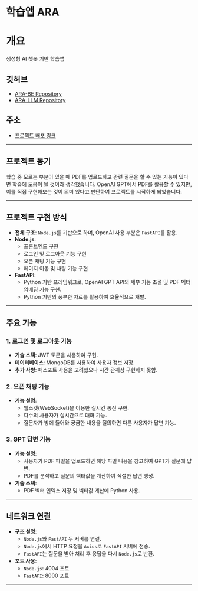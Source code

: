 # 학습앱 ARA

# 개요
생성형 AI 챗봇 기반 학습앱

## 깃허브
- [ARA-BE Repository](https://github.com/kim400im/ARA-BE)  
- [ARA-LLM Repository](https://github.com/kim400im/ARA-LLM)

## 주소
- [프로젝트 배포 링크](http://13.125.218.88:4004/)

---

## 프로젝트 동기
학습 중 모르는 부분이 있을 때 PDF를 업로드하고 관련 질문을 할 수 있는 기능이 있다면 학습에 도움이 될 것이라 생각했습니다. OpenAI GPT에서 PDF를 활용할 수 있지만, 이를 직접 구현해보는 것이 의미 있다고 판단하여 프로젝트를 시작하게 되었습니다.

---

## 프로젝트 구현 방식
- **전체 구조**: `Node.js`를 기반으로 하며, OpenAI 사용 부분은 `FastAPI`를 활용.
- **Node.js**: 
  - 프론트엔드 구현  
  - 로그인 및 로그아웃 기능 구현  
  - 오픈 채팅 기능 구현  
  - 페이지 이동 및 채팅 기능 구현  
- **FastAPI**:  
  - Python 기반 프레임워크로, OpenAI GPT API의 세부 기능 조절 및 PDF 벡터 임베딩 기능 구현.  
  - Python 기반의 풍부한 자료를 활용하여 효율적으로 개발.  

---

## 주요 기능

### 1. 로그인 및 로그아웃 기능
- **기술 스택**: JWT 토큰을 사용하여 구현.  
- **데이터베이스**: MongoDB를 사용하여 사용자 정보 저장.  
- **추가 사항**: 패스포트 사용을 고려했으나 시간 관계상 구현하지 못함.  

### 2. 오픈 채팅 기능
- **기능 설명**:  
  - 웹소켓(WebSocket)을 이용한 실시간 통신 구현.  
  - 다수의 사용자가 실시간으로 대화 가능.  
  - 질문자가 방에 들어와 궁금한 내용을 질의하면 다른 사용자가 답변 가능.  

### 3. GPT 답변 기능
- **기능 설명**:  
  - 사용자가 PDF 파일을 업로드하면 해당 파일 내용을 참고하여 GPT가 질문에 답변.  
  - PDF를 분석하고 질문의 벡터값을 계산하여 적절한 답변 생성.  
- **기술 스택**:  
  - PDF 벡터 인덱스 저장 및 벡터값 계산에 Python 사용.  

---

## 네트워크 연결
- **구조 설명**:  
  - `Node.js`와 `FastAPI` 두 서버를 연결.  
  - `Node.js`에서 HTTP 요청을 `Axios`로 `FastAPI` 서버에 전송.  
  - `FastAPI`는 질문을 받아 처리 후 응답을 다시 `Node.js`로 반환.  
- **포트 사용**:  
  - `Node.js`: 4004 포트  
  - `FastAPI`: 8000 포트  

---

